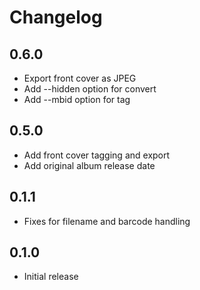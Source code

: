 # Changelog

## 0.6.0
* Export front cover as JPEG
* Add --hidden option for convert
* Add --mbid option for tag

## 0.5.0
* Add front cover tagging and export
* Add original album release date

## 0.1.1
* Fixes for filename and barcode handling

## 0.1.0
* Initial release
